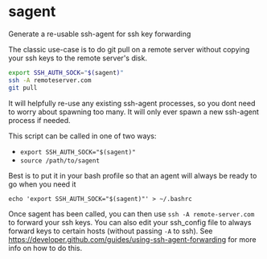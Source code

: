 # sagent
Generate a re-usable ssh-agent for ssh key forwarding

The classic use-case is to do git pull on a remote server without copying your ssh keys to the remote server's disk.

```bash
export SSH_AUTH_SOCK="$(sagent)"
ssh -A remoteserver.com
git pull
```

It will helpfully re-use any existing ssh-agent processes, so you dont need to worry about spawning too many. It will only ever spawn a new ssh-agent process if needed.

This script can be called in one of two ways:
 - `export SSH_AUTH_SOCK="$(sagent)"`
 - `source /path/to/sagent`


Best is to put it in your bash profile so that an agent will always be ready to go when you need it

`echo 'export SSH_AUTH_SOCK="$(sagent)"' > ~/.bashrc`


Once sagent has been called, you can then use `ssh -A remote-server.com` to forward your ssh keys. You can also edit your ssh_config file to always forward keys to certain hosts (without passing `-A` to ssh). See https://developer.github.com/guides/using-ssh-agent-forwarding for more info on how to do this. 

